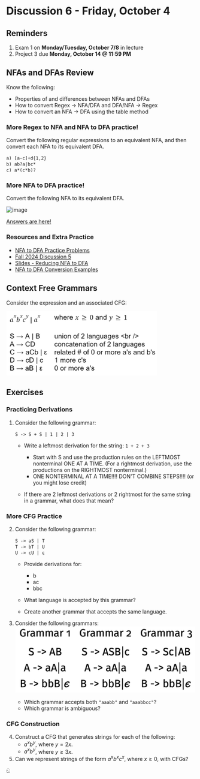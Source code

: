 # Discussion 6 - Friday, October 4

## Reminders

1. Exam 1 on **Monday/Tuesday, October 7/8** in lecture
2. Project 3 due **Monday, October 14 @ 11:59 PM**
   
## NFAs and DFAs Review
Know the following:
- Properties of and differences between NFAs and DFAs
- How to convert Regex -> NFA/DFA and DFA/NFA -> Regex
- How to convert an NFA -> DFA using the table method

### More Regex to NFA and NFA to DFA practice!
Convert the following regular expressions to an equivalent NFA, and then convert each NFA to its equivalent DFA.
```
a) [a-c]+d{1,2}
b) ab?a|bc*
c) a*(c*b)?
```
### More NFA to DFA practice!
Convert the following NFA to its equivalent DFA.

![image](https://github.com/user-attachments/assets/744bdabf-9e2f-48b8-b7bc-b75ec4b04a40)

[Answers are here!](https://github.com/cmsc330fall24/fall2024/blob/main/discussions/d6_nfa_review_cfg/CMSC330%20-%20Discussion%206%20NFA%20Solutions.pdf)

### Resources and Extra Practice
- [NFA to DFA Practice Problems](https://bakalian.cs.umd.edu/330/practice/nfa2dfa)
- [Fall 2024 Discussion 5](https://github.com/cmsc330fall24/fall2024/blob/main/discussions/d5_nfa_dfa/README.md)
- [Slides - Reducing NFA to DFA](https://bakalian.cs.umd.edu/assets/slides/14-automata3.pdf)
- [NFA to DFA Conversion Examples](https://github.com/anwarmamat/cmsc330spring2024/blob/main/nfa2dfa/nfa2dfa.md)

## Context Free Grammars
Consider the expression and an associated CFG:
<!--
$a^xb^xc^y|a^x$ where $x \ge 0$ and $y \ge 1$
```
S -> A | B           Union of two languages
A -> CD              Concatenation of two languages
C -> aCb | ε         Related number of 0 or more  a's and b's
D -> cD | c          1 or more c's
B -> aB | ε          0 or more a's
```
-->

<img width="80%" alt="image" src="imgs/cfg.png">

## Exercises

### Practicing Derivations

1. Consider the following grammar:

   ```
   S -> S + S | 1 | 2 | 3
   ```

   - Write a leftmost derivation for the string: `1 + 2 + 3`

     - Start with S and use the production rules on the LEFTMOST nonterminal ONE AT A TIME. (For a rightmost derivation, use the productions on the RIGHTMOST nonterminal.)
     - ONE NONTERMINAL AT A TIME!!!! DON'T COMBINE STEPS!!!! (or you might lose credit)

   - If there are 2 leftmost derivations or 2 rightmost for the same string in a grammar, what does that mean?

### More CFG Practice

2. Consider the following grammar:

   ```
   S -> aS | T
   T -> bT | U
   U -> cU | ε
   ```

   - Provide derivations for:

     - b
     - ac
     - bbc

   - What language is accepted by this grammar?

   - Create another grammar that accepts the same language.

3. Consider the following grammars:
   ![cfg2](imgs/cfg2.png)

   - Which grammar accepts both `"aaabb"` and `"aaabbcc"`?
   - Which grammar is ambiguous?

### CFG Construction

4. Construct a CFG that generates strings for each of the following:
   - $a^xb^y$, where $y = 2x$.
   - $a^xb^y$, where $y \ge 3x$.
5. Can we represent strings of the form $a^xb^xc^x$, where $x \ge 0$, with CFGs?

ඞ
